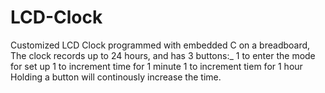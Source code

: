 # LCD-Clock
Customized LCD Clock programmed with embedded C on a breadboard, 
The clock records up to 24 hours, and has 3 buttons:_
1 to enter the mode for set up 
1 to increment time for 1 minute
1 to increment tiem for 1 hour
Holding a button will continously increase the time.

